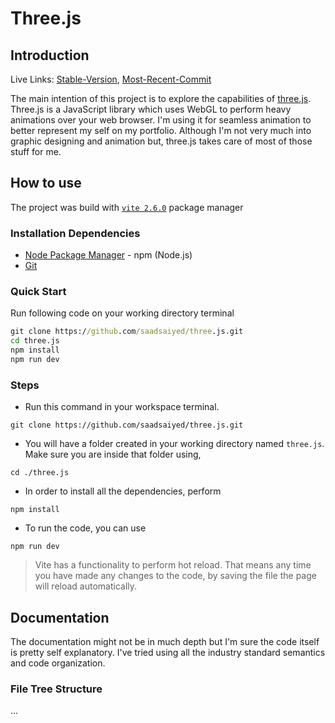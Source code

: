 # Three.js

## Introduction

Live Links: [Stable-Version](https://saadsaiyed.com), [Most-Recent-Commit](https://saadsaiyed.com/test)

The main intention of this project is to explore the capabilities of [three.js](https://threejs.org/). Three.js is a JavaScript library which uses WebGL to perform heavy animations over your web browser. I'm using it for seamless animation to better represent my self on my portfolio. Although I'm not very much into graphic designing and animation but, three.js takes care of most of those stuff for me.

## How to use

The project was build with [`vite 2.6.0`](https://vitejs.dev/) package manager

### Installation Dependencies

- [Node Package Manager](https://www.npmjs.com/) - npm (Node.js)
- [Git](https://git-scm.com/)

### Quick Start

Run following code on your working directory terminal

``` cmd
git clone https://github.com/saadsaiyed/three.js.git
cd three.js
npm install
npm run dev
```

### Steps

- Run this command in your workspace terminal.

 `git clone https://github.com/saadsaiyed/three.js.git`

- You will have a folder created in your working directory named `three.js`. Make sure you are inside that folder using,

 `cd ./three.js`

- In order to install all the dependencies, perform

 `npm install`

- To run the code, you can use

 `npm run dev`

> Vite has a functionality to perform hot reload. That means any time you have made any changes to the code, by saving the file the page will reload automatically.

## Documentation

The documentation might not be in much depth but I'm sure the code itself is pretty self explanatory. I've tried using all the industry standard semantics and code organization.

### File Tree Structure
...
